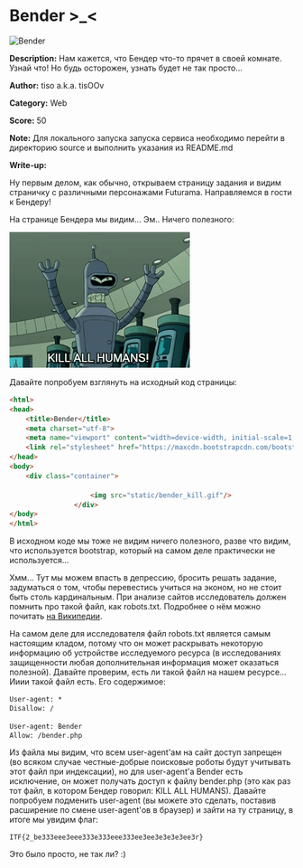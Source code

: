 # Bender >_< 

![Bender](https://trello-attachments.s3.amazonaws.com/57e50abe9d8488ae13f33d8c/5a0412e6a4eddc571ebadc30/0e43f57cc3199ee7f95355b4827f5290/futurama-bender.jpg)

**Description:** Нам кажется, что Бендер что-то прячет в своей комнате. Узнай что! Но будь осторожен, узнать будет не так просто...

**Author:** tiso a.k.a. tisOOv

**Category:** Web

**Score:** 50

**Note:** Для локального запуска запуска сервиса необходимо перейти в директорию source и выполнить указания из README.md

**Write-up:**

Ну первым делом, как обычно, открываем страницу задания и видим страничку с различными персонажами Futurama. Направляемся в гости к Бендеру!

На странице Бендера мы видим... Эм.. Ничего полезного:

![Kill all humans](source/src/static/bender_kill.gif)

Давайте попробуем взглянуть на исходный код страницы:

```html
<html>
<head>
    <title>Bender</title>
    <meta charset="utf-8">
    <meta name="viewport" content="width=device-width, initial-scale=1, shrink-to-fit=no">
    <link rel="stylesheet" href="https://maxcdn.bootstrapcdn.com/bootstrap/4.0.0-beta.2/css/bootstrap.min.css" integrity="sha384-PsH8R72JQ3SOdhVi3uxftmaW6Vc51MKb0q5P2rRUpPvrszuE4W1povHYgTpBfshb" crossorigin="anonymous">
</head>
<body>
    <div class="container">
    
                    <img src="static/bender_kill.gif"/>
                </div>
</body>
</html>
```

В исходном коде мы тоже не видим ничего полезного, разве что видим, что используется bootstrap, который на самом деле практически не используется...

Хмм... Тут мы можем впасть в депрессию, бросить решать задание, задуматься о том, чтобы перевестись учиться на эконом, но не стоит быть столь кардинальным. При анализе сайтов исследователь должен помнить про такой файл, как robots.txt. Подробнее о нём можно почитать [на Википедии](https://ru.wikipedia.org/wiki/%D0%A1%D1%82%D0%B0%D0%BD%D0%B4%D0%B0%D1%80%D1%82_%D0%B8%D1%81%D0%BA%D0%BB%D1%8E%D1%87%D0%B5%D0%BD%D0%B8%D0%B9_%D0%B4%D0%BB%D1%8F_%D1%80%D0%BE%D0%B1%D0%BE%D1%82%D0%BE%D0%B2). 

На самом деле для исследователя файл robots.txt является самым настоящим кладом, потому что он может раскрывать некоторую информацию об устройстве исследуемого ресурса (в исследованиях защищенности любая дополнительная информация может оказаться полезной). Давайте проверим, есть ли такой файл на нашем ресурсе... Ииии такой файл есть. Его содержимое:

```
User-agent: *
Disallow: /

User-agent: Bender
Allow: /bender.php

```

Из файла мы видим, что всем user-agent'ам на сайт доступ запрещен (во всяком случае честные-добрые поисковые роботы будут учитывать этот файл при индексации), но для user-agent'а Bender есть исключение, он может получать доступ к файлу bender.php (это как раз тот файл, в котором Бендер говорил: KILL ALL HUMANS). Давайте попробуем подменить user-agent (вы можете это сделать, поставив расширение по смене user-agent'ов в браузер) и зайти на ту страницу, в итоге мы увидим флаг:

```
ITF{2_be333eee3eee333e333eee333ee3ee3e3e3e3ee3r}
```

Это было просто, не так ли? :)
